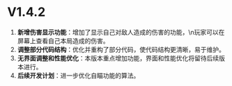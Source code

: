 # V1.4.2

1. **新增伤害显示功能**：增加了显示自己对敌人造成的伤害的功能，\n玩家可以在屏幕上查看自己本局造成的伤害。
2. **调整部分代码结构**：优化并重构了部分代码，使代码结构更清晰，易于维护。
3. **无界面调整和性能优化**：本版本重点增加功能，界面和性能优化将留待后续版本进行。
4. **后续开发计划**：进一步优化自瞄功能的算法。
